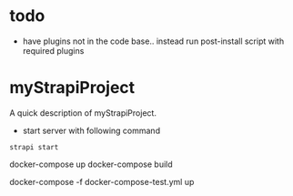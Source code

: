 # todo 
* have plugins not in the code base.. instead run post-install script with required plugins


# myStrapiProject

A quick description of myStrapiProject.


* start server with following command
 ```
 strapi start
 ```
 
 
 docker-compose up
 docker-compose build
 
 docker-compose -f docker-compose-test.yml up

 